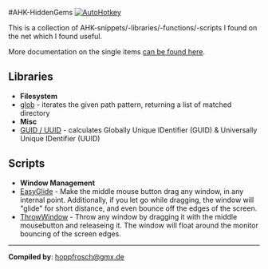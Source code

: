#AHK-HiddenGems [![AutoHotkey](https://img.shields.io/badge/Language-AutoHotkey-yellowgreen.svg)](https://autohotkey.com/)

This is a collection of AHK-snippets/-libraries/-functions/-scripts I found on the net which I found useful.

More documentation on the single items [can be found here](https://hoppfrosch.github.io/AHK_HiddenGems).

## Libraries
* **Filesystem**
 * [glob](/lib/HiddenGems/glob.ahk) - iterates the given path pattern, returning a list of matched directory 
* **Misc**
 * [GUID / UUID](/lib/HiddenGems/GUID.ahk) - calculates Globally Unique IDentifier (GUID) & Universally Unique IDentifier (UUID)

## Scripts
* **Window Management**
 * [EasyGlide](scripts/EasyGlide/EasyGlide.ahk) - Make the middle mouse button drag any window, in any internal point. Additionally, if you let go while dragging, the window will "glide"  for short distance, and even bounce off the edges of the screen.
 * [ThrowWindow](scripts/ThrowWindow/ThrowWindow.ahk) - Throw any window by dragging it with the middle mousebutton and releaseing it. The window will float around the monitor bouncing of the screen edges.
   
***
**Compiled by**: [hoppfrosch@gmx.de](mailto:hoppfrosch@gmx.de)
